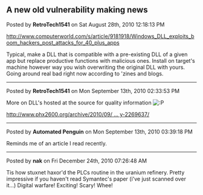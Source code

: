 ## A new old vulnerability making news
Posted by **RetroTech1541** on Sat August 28th, 2010 12:18:13 PM

<http://www.computerworld.com/s/article/9181918/Windows_DLL_exploits_boom_hackers_post_attacks_for_40_plus_apps>

Typical, make a DLL that is compatible with a pre-existing DLL of a given app but replace productive functions with malicious ones. Install on target's machine however way you wish overwriting the original DLL with yours. Going around real bad right now according to 'zines and blogs.

--------------------------------------------------------------------------------

Posted by **RetroTech1541** on Mon September 13th, 2010 02:33:53 PM

More on DLL's hosted at the source for quality information  <!-- s:P --><img src="{SMILIES_PATH}/icon_razz.gif" alt=":P" title="Razz" /><!-- s:P --> 
<!-- m --><a class="postlink" href="http://www.phx2600.org/archive/2010/09/07/binary-planting-attacks-microsoft-security-advisory-2269637/">http://www.phx2600.org/archive/2010/09/ ... y-2269637/</a><!-- m -->

--------------------------------------------------------------------------------

Posted by **Automated Penguin** on Mon September 13th, 2010 03:39:18 PM

Reminds me of an article I read recently.

--------------------------------------------------------------------------------

Posted by **nak** on Fri December 24th, 2010 07:26:48 AM

Tis how stuxnet haxor'd the PLCs routine in the uranium refinery.
Pretty impressive if you haven't read Symantec's paper (i've just scanned over it...)
Digital warfare! Exciting! Scary! Whee!

